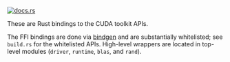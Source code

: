 [![docs.rs](https://docs.rs/cuda/badge.svg)](https://docs.rs/cuda)

These are Rust bindings to the CUDA toolkit APIs.

The FFI bindings are done via [bindgen](https://github.com/rust-lang/rust-bindgen)
and are substantially whitelisted; see `build.rs` for the whitelisted APIs.
High-level wrappers are located in top-level modules (`driver`, `runtime`,
`blas`, and `rand`).

